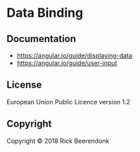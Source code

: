 # Data Binding

## Documentation

- https://angular.io/guide/displaying-data
- https://angular.io/guide/user-input

## License

European Union Public Licence version 1.2

## Copyright

Copyright © 2018 Rick Beerendonk
